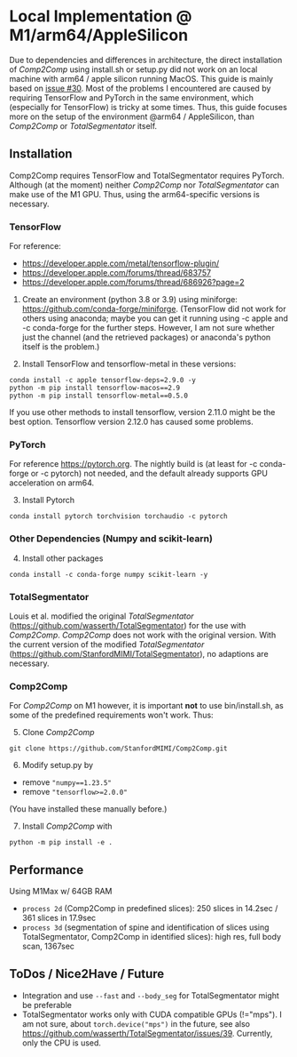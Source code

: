 # Local Implementation @ M1/arm64/AppleSilicon

Due to dependencies and differences in architecture, the direct installation of *Comp2Comp* using install.sh or setup.py did not work on an local machine with arm64 / apple silicon running MacOS. This guide is mainly based on [issue #30](https://github.com/StanfordMIMI/Comp2Comp/issues/30). Most of the problems I encountered are caused by requiring TensorFlow and PyTorch in the same environment, which (especially for TensorFlow) is tricky at some times. Thus, this guide focuses more on the setup of the environment @arm64 / AppleSilicon, than *Comp2Comp* or *TotalSegmentator* itself.

## Installation
Comp2Comp requires TensorFlow and TotalSegmentator requires PyTorch. Although (at the moment) neither *Comp2Comp* nor *TotalSegmentator* can make use of the M1 GPU. Thus, using the arm64-specific versions is necessary.

### TensorFlow
For reference:
- https://developer.apple.com/metal/tensorflow-plugin/
- https://developer.apple.com/forums/thread/683757
- https://developer.apple.com/forums/thread/686926?page=2

1. Create an environment (python 3.8 or 3.9) using miniforge: https://github.com/conda-forge/miniforge. (TensorFlow did not work for others using anaconda; maybe you can get it running using -c apple and -c conda-forge for the further steps. However, I am not sure whether just the channel (and the retrieved packages) or anaconda's python itself is the problem.)

2. Install TensorFlow and tensorflow-metal in these versions:
```
conda install -c apple tensorflow-deps=2.9.0 -y
python -m pip install tensorflow-macos==2.9
python -m pip install tensorflow-metal==0.5.0
```
If you use other methods to install tensorflow, version 2.11.0 might be the best option. Tensorflow version 2.12.0 has caused some problems.

### PyTorch
For reference https://pytorch.org. The nightly build is (at least for -c conda-forge or -c pytorch) not needed, and the default already supports GPU acceleration on arm64.

3. Install Pytorch
```
conda install pytorch torchvision torchaudio -c pytorch
```

### Other Dependencies (Numpy and scikit-learn)
4. Install other packages
```
conda install -c conda-forge numpy scikit-learn -y
```

### TotalSegmentator
Louis et al. modified the original *TotalSegmentator* (https://github.com/wasserth/TotalSegmentator) for the use with *Comp2Comp*. *Comp2Comp* does not work with the original version. With the current version of the modified *TotalSegmentator* (https://github.com/StanfordMIMI/TotalSegmentator), no adaptions are necessary.

### Comp2Comp
For *Comp2Comp* on M1 however, it is important **not** to use bin/install.sh, as some of the predefined requirements won't work. Thus:

5. Clone *Comp2Comp*
```
git clone https://github.com/StanfordMIMI/Comp2Comp.git
```

6. Modify setup.py by
- remove `"numpy==1.23.5"`
- remove `"tensorflow>=2.0.0"`

(You have installed these manually before.)

7. Install *Comp2Comp* with
```
python -m pip install -e .
```

## Performance
Using M1Max w/ 64GB RAM
- `process 2d` (Comp2Comp in predefined slices): 250 slices in 14.2sec / 361 slices in 17.9sec
- `process 3d` (segmentation of spine and identification of slices using TotalSegmentator, Comp2Comp in identified slices): high res, full body scan, 1367sec

## ToDos / Nice2Have / Future
- Integration and use `--fast` and `--body_seg` for TotalSegmentator might be preferable
- TotalSegmentator works only with CUDA compatible GPUs (!="mps"). I am not sure, about `torch.device("mps")` in the future, see also https://github.com/wasserth/TotalSegmentator/issues/39. Currently, only the CPU is used.
